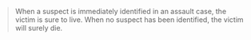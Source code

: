 > When a suspect is immediately identified in an assault case, the victim is sure to live. When no suspect has been identified, the victim will surely die.
